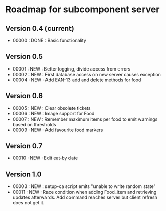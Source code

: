 # Roadmap for subcomponent server

## Version 0.4 (current)
* 00000 : DONE : Basic functionality

## Version 0.5
* 00001 : NEW  : Better logging, divide access from errors
* 00002 : NEW  : First database access on new server causes exception
* 00004 : NEW  : Add EAN-13 add and delete methods for food

## Version 0.6
* 00005 : NEW  : Clear obsolete tickets
* 00006 : NEW  : Image support for Food
* 00007 : NEW  : Remember maximum items per food to emit warnings based on thresholds
* 00009 : NEW  : Add favourite food markers

## Version 0.7
* 00010 : NEW  : Edit eat-by date



## Version 1.0
* 00003 : NEW  : setup-ca script emits "unable to write random state"
* 00011 : NEW  : Race condition when adding Food_item and retrieving updates 
                 afterwards. Add command reaches server but client refresh does 
                 not get it. 


